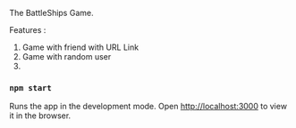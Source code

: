 The BattleShips Game. 

Features : 
1. Game with friend with URL Link
2. Game with random user
3. 

### `npm start`

Runs the app in the development mode.
Open [http://localhost:3000](http://localhost:3000) to view it in the browser.




